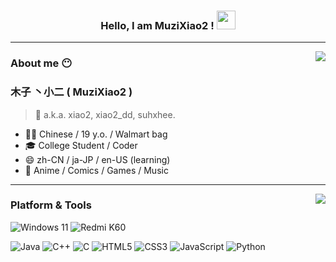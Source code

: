 <h3 align="center">Hello, I am MuziXiao2 ! <img src="https://raw.githubusercontent.com/MartinHeinz/MartinHeinz/master/wave.gif" width="30px"></h3>

---

<img align="right" src="https://github-readme-stats.vercel.app/api?username=MuziXiao2&show_icons=true&rank_icon=github&theme=tokyonight">

### About me 😶

### 木子 丶小二 ( MuziXiao2 )

> 💬 a.k.a. xiao2, xiao2_dd, suhxhee.

- 🏳️‍⚧️ Chinese / 19 y.o. / Walmart bag
- 🎓 College Student / Coder
- 😄 zh-CN / ja-JP / en-US (learning)
- 💖 Anime / Comics / Games / Music

---

<img align="right" src="https://github-readme-stats.vercel.app/api/top-langs/?username=MuziXiao2&layout=donut&theme=tokyonight">

### Platform & Tools

![Windows 11](https://img.shields.io/badge/Windows_11-00adef?style=flat-square)
![Redmi K60](https://img.shields.io/badge/Redmi%20K60-FF6900?style=flat-square&logo=Xiaomi&logoColor=ffffff)



![Java](https://img.shields.io/badge/-Java-f80000?style=flat-square&logo=oracle&logoColor=fff)
![C++](https://img.shields.io/badge/-C%2b%2b-00599c?style=flat-square&logo=C%2b%2b&logoColor=fff)
![C](https://img.shields.io/badge/-C-a8b9cc?style=flat-square&logo=C&logoColor=fff)
![HTML5](https://img.shields.io/badge/-HTML5-e34f26?style=flat-square&logo=HTML5&logoColor=fff)
![CSS3](https://img.shields.io/badge/-CSS3-1572b6?style=flat-square&logo=CSS3&labelColor=1572b6)
![JavaScript](https://img.shields.io/badge/-JavaScript-f7df1e?style=flat-square&logo=JavaScript&labelColor=f7df1e&logoColor=000)
![Python](https://img.shields.io/badge/-Python-3776ab?style=flat-square&logo=python&logoColor=fff)



